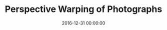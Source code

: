 ---
layout: inner
position: left
title: 'Perspective Warping of Photographs'
date: 2016-12-31 00:00:00
categories: development
tags: Powerline Detection Computer Vision
featured_image: '/img/posts/portfolio/powerlines/perspective.png'
lead_text: 'My Masters thesis investigated the use of computer vision techniques to extract power lines from images. The perspective warp process used the known distances to the poles to warp the images resulting in the power lines approximately resembling parabolic curves.'
project_link: 'https://ieeexplore.ieee.org/abstract/document/7804438/'
button_text: 'IEEEXplore'
button_icon: file
---